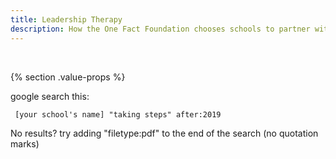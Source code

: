 ```yaml
---
title: Leadership Therapy
description: How the One Fact Foundation chooses schools to partner with and protects student data!
---
```


&nbsp;

{% section .value-props %}

google search this:

```
 [your school's name] "taking steps" after:2019
```

No results? try adding "filetype:pdf" to the end of the search (no quotation marks)